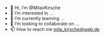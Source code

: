 - 👋 Hi, I’m @MilavKirsche
- 👀 I’m interested in ...
- 🌱 I’m currently learning ...
- 💞️ I’m looking to collaborate on ...
- 📫 How to reach me mila_kirsche@web.de

<!---
MilavKirsche/MilavKirsche is a ✨ special ✨ repository because its `README.md` (this file) appears on your GitHub profile.
You can click the Preview link to take a look at your changes.
--->
